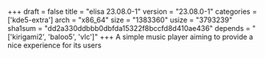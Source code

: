 +++
draft = false
title = "elisa 23.08.0-1"
version = "23.08.0-1"
categories = ['kde5-extra']
arch = "x86_64"
size = "1383360"
usize = "3793239"
sha1sum = "dd2a330ddbbb0dbfda15322f8bccfd8d410ae436"
depends = "['kirigami2', 'baloo5', 'vlc']"
+++
A simple music player aiming to provide a nice experience for its users